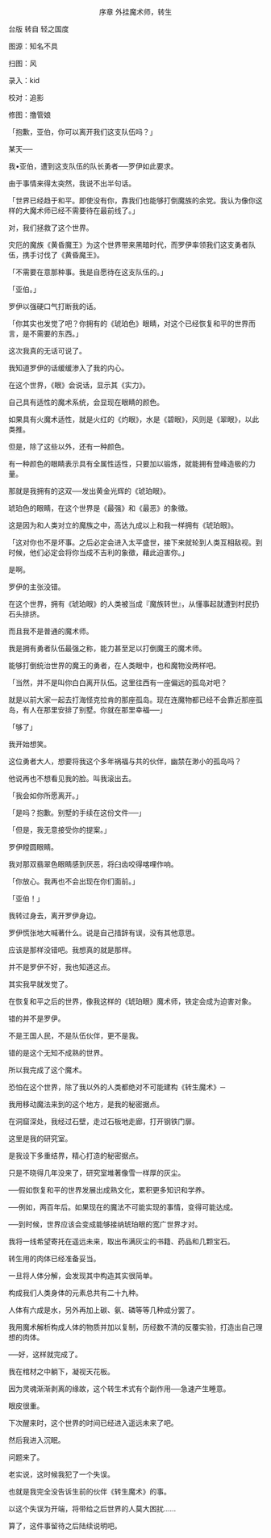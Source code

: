 <p align="center">序章 外挂魔术师，转生</p>

台版 转自 轻之国度

图源：知名不具

扫图：风

录入：kid

校对：追影

修图：撸管娘

「抱歉，亚伯，你可以离开我们这支队伍吗？」

某天──

我•亚伯，遭到这支队伍的队长勇者──罗伊如此要求。

由于事情来得太突然，我说不出半句话。

「世界已经趋于和平。即使没有你，靠我们也能够打倒魔族的余党。我认为像你这样的大魔术师已经不需要待在最前线了。」

对，我们拯救了这个世界。

灾厄的魔族《黄昏魔王》为这个世界带来黑暗时代，而罗伊率领我们这支勇者队伍，携手讨伐了《黄昏魔王》。

「不需要在意那种事。我是自愿待在这支队伍的。」

「亚伯。」

罗伊以强硬口气打断我的话。

「你其实也发觉了吧？你拥有的《琥珀色》眼睛，对这个已经恢复和平的世界而言，是不需要的东西。」

这次我真的无话可说了。

我知道罗伊的话缓缓渗入了我的内心。

在这个世界，《眼》会说话，显示其《实力》。

自己具有适性的魔术系统，会显现在眼睛的颜色。

如果具有火魔术适性，就是火红的《灼眼》，水是《碧眼》，风则是《翠眼》，以此类推。

但是，除了这些以外，还有一种颜色。

有一种颜色的眼睛表示具有全属性适性，只要加以锻炼，就能拥有登峰造极的力量。

那就是我拥有的这双──发出黄金光辉的《琥珀眼》。

琥珀色的眼睛，在这个世界是《最强》和《最恶》的象徵。

这是因为和人类对立的魔族之中，高达九成以上和我一样拥有《琥珀眼》。

「这对你也不是坏事。之后必定会进入太平盛世，接下来就轮到人类互相敌视。到时候，他们必定会将你当成不吉利的象徵，藉此迫害你。」

是啊。

罗伊的主张没错。

在这个世界，拥有《琥珀眼》的人类被当成『魔族转世』，从懂事起就遭到村民扔石头排挤。

而且我不是普通的魔术师。

我是拥有勇者队伍最强之称，能力甚至足以打倒魔王的魔术师。

能够打倒统治世界的魔王的勇者，在人类眼中，也和魔物没两样吧。

「当然，并不是叫你白白离开队伍。这里往西有一座偏远的孤岛对吧？

就是以前大家一起去打海怪克拉肯的那座孤岛。现在连魔物都已经不会靠近那座孤岛，有人在那里安排了别墅。你就在那里幸福──」

「够了」

我开始想笑。

这位勇者大人，想要将我这个多年祸福与共的伙伴，幽禁在渺小的孤岛吗？

他说再也不想看见我的脸。叫我滚出去。

「我会如你所愿离开。」

「是吗？抱歉。别墅的手续在这份文件──」

「但是，我无意接受你的提案。」

罗伊瞠圆眼睛。

我对那双翡翠色眼睛感到厌恶，将臼齿咬得喀哩作响。

「你放心。我再也不会出现在你们面前。」

「亚伯！」

我转过身去，离开罗伊身边。

罗伊慌张地大喊著什么。说是自己措辞有误，没有其他意思。

应该是那样没错吧。我想真的就是那样。

并不是罗伊不好，我也知道这点。

其实我早就发觉了。

在恢复和平之后的世界，像我这样的《琥珀眼》魔术师，铁定会成为迫害对象。

错的并不是罗伊。

不是王国人民，不是队伍伙伴，更不是我。

错的是这个无知不成熟的世界。

所以我完成了这个魔术。

恐怕在这个世界，除了我以外的人类都绝对不可能建构《转生魔术》─

我用移动魔法来到的这个地方，是我的秘密据点。

在洞窟深处，我经过石壁，走过石板地走廊，打开钢铁门扉。

这里是我的研究室。

是我设下多重结界，精心打造的秘密据点。

只是不晓得几年没来了，研究室堆著像雪一样厚的灰尘。

──假如恢复和平的世界发展出成熟文化，累积更多知识和学养。

──例如，两百年后。如果现在的魔法不可能实现的事情，变得可能达成。

──到时候，世界应该会变成能够接纳琥珀眼的宽广世界才对。

我将一线希望寄托在遥远未来，取出布满灰尘的书籍、药品和几颗宝石。

转生用的肉体已经准备妥当。

一旦将人体分解，会发现其中构造其实很简单。

构成我们人类身体的元素总共有二十九种。

人体有六成是水，另外再加上碳、氨、磷等等几种成分罢了。

我用魔术解析构成人体的物质并加以复制，历经数不清的反覆实验，打造出自己理想的肉体。

──好，这样就完成了。

我在棺材之中躺下，凝视天花板。

因为灵魂渐渐剥离的缘故，这个转生术式有个副作用──急速产生睡意。

眼皮很重。

下次醒来时，这个世界的时间已经进入遥远未来了吧。

然后我进入沉眠。

问题来了。

老实说，这时候我犯了一个失误。

也就是我完全没告诉生前的伙伴《转生魔术》的事。

以这个失误为开端，将带给之后世界的人莫大困扰……

算了，这件事留待之后陆续说明吧。

